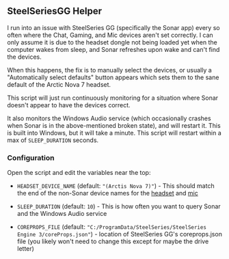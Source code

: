 ## SteelSeriesGG Helper

I run into an issue with SteelSeries GG (specifically the Sonar app) every so often where the Chat, Gaming, and Mic devices aren't set correctly. I can only assume it is due to the headset dongle not being loaded yet when the computer wakes from sleep, and Sonar refreshes upon wake and can't find the devices.

When this happens, the fix is to manually select the devices, or usually a "Automatically select defaults" button appears which sets them to the sane default of the Arctic Nova 7 headset.

This script will just run continuously monitoring for a situation where Sonar doesn't appear to have the devices correct.

It also monitors the Windows Audio service (which occasionally crashes when Sonar is in the above-mentioned broken state), and will restart it. This is built into Windows, but it will take a minute. This script will restart within a max of `SLEEP_DURATION` seconds.

### Configuration

Open the script and edit the variables near the top:

* `HEADSET_DEVICE_NAME` (default: `"(Arctis Nova 7)"`) - This should match the end of the non-Sonar device names for the [headset](output.png) and [mic](input.png)

* `SLEEP_DURATION` (default: `10`) - This is how often you want to query Sonar and the Windows Audio service

* `COREPROPS_FILE` (default: `"C:/ProgramData/SteelSeries/SteelSeries Engine 3/coreProps.json"`) - location of SteelSeries GG's coreprops.json file (you likely won't need to change this except for maybe the drive letter)
